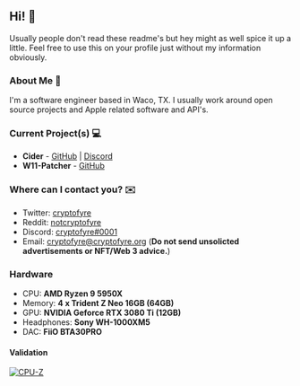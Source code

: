[1]: https://twitter.com/cryptofyre
[2]: https://www.reddit.com/user/notcryptofyre
[4]: https://dsc.bio/cryptofyre
[5]: mailto:cryptofyre@cryptofyre.org
[6]: https://discord.gg/applemusic
[7]: https://github.com/ciderapp/Cider
[8]: https://github.com/ciderapp/Apple-Music-Electron
[9]: https://github.com/cryptofyre/W11-Patcher

## Hi! 👋
Usually people don't read these readme's but hey might as well spice it up a little. Feel free to use this on your profile just without my information obviously.

### About Me 🤘
I'm a software engineer based in Waco, TX. I usually work around open source projects and Apple related software and API's.

### Current Project(s) 💻
+ **Cider** - [GitHub][7] | [Discord][6]
+ **W11-Patcher** - [GitHub][9]

### Where can I contact you? ✉️
+ Twitter: [cryptofyre][1]
+ Reddit: [notcryptofyre][2]
+ Discord: [cryptofyre#0001][4]
+ Email: [cryptofyre@cryptofyre.org][5] (**Do not send unsolicted advertisements or NFT/Web 3 advice.**)

### Hardware
* CPU: **AMD Ryzen 9 5950X**
* Memory: **4 x Trident Z Neo 16GB (64GB)**
* GPU: **NVIDIA Geforce RTX 3080 Ti (12GB)**
* Headphones: **Sony WH-1000XM5**
* DAC: **FiiO BTA30PRO**

#### Validation
[![CPU-Z](https://valid.x86.fr/cache/banner/50ntis-6.png)](https://valid.x86.fr/50ntis)
